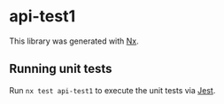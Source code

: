 # api-test1

This library was generated with [Nx](https://nx.dev).

## Running unit tests

Run `nx test api-test1` to execute the unit tests via [Jest](https://jestjs.io).
